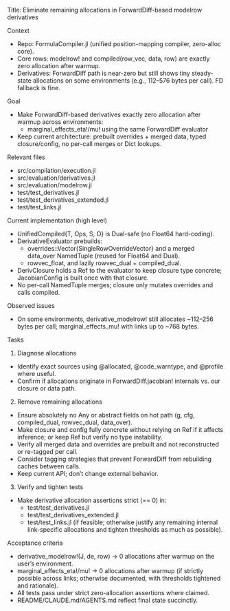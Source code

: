 Title: Eliminate remaining allocations in ForwardDiff-based modelrow derivatives

Context

- Repo: FormulaCompiler.jl (unified position-mapping compiler, zero-alloc core).
- Core rows: modelrow! and compiled(row_vec, data, row) are exactly zero allocation after warmup.
- Derivatives: ForwardDiff path is near-zero but still shows tiny steady-state allocations on some
environments (e.g., 112–576 bytes per call). FD fallback is fine.

Goal

- Make ForwardDiff-based derivatives exactly zero allocation after warmup across environments:
    - marginal_effects_eta!/mu! using the same ForwardDiff evaluator
- Keep current architecture: prebuilt overrides + merged data, typed closure/config, no per-call
merges or Dict lookups.

Relevant files

- src/compilation/execution.jl
- src/evaluation/derivatives.jl
- src/evaluation/modelrow.jl
- test/test_derivatives.jl
- test/test_derivatives_extended.jl
- test/test_links.jl

Current implementation (high level)

- UnifiedCompiled{T, Ops, S, O} is Dual-safe (no Float64 hard-coding).
- DerivativeEvaluator prebuilds:
    - overrides::Vector{SingleRowOverrideVector} and a merged data_over NamedTuple (reused for
Float64 and Dual).
    - rowvec_float, and lazily rowvec_dual + compiled_dual.
- DerivClosure holds a Ref to the evaluator to keep closure type concrete; JacobianConfig is built
once with that closure.
- No per-call NamedTuple merges; closure only mutates overrides and calls compiled.

Observed issues

- On some environments, derivative_modelrow! still allocates ~112–256 bytes per call;
marginal_effects_mu! with links up to ~768 bytes.

Tasks

1. Diagnose allocations

- Identify exact sources using @allocated, @code_warntype, and @profile where useful.
- Confirm if allocations originate in ForwardDiff.jacobian! internals vs. our closure or data path.

2. Remove remaining allocations

- Ensure absolutely no Any or abstract fields on hot path (g, cfg, compiled_dual, rowvec_dual,
data_over).
- Make closure and config fully concrete without relying on Ref if it affects inference; or keep Ref
but verify no type instability.
- Verify all merged data and overrides are prebuilt and not reconstructed or re-tagged per call.
- Consider tagging strategies that prevent ForwardDiff from rebuilding caches between calls.
- Keep current API; don’t change external behavior.

3. Verify and tighten tests

- Make derivative allocation assertions strict (== 0) in:
    - test/test_derivatives.jl
    - test/test_derivatives_extended.jl
    - test/test_links.jl (if feasible; otherwise justify any remaining internal link-specific
allocations and tighten thresholds as much as possible).

Acceptance criteria

- derivative_modelrow!(J, de, row) → 0 allocations after warmup on the user’s environment.
- marginal_effects_eta!/mu! → 0 allocations after warmup (if strictly possible across links;
otherwise documented, with thresholds tightened and rationale).
- All tests pass under strict zero-allocation assertions where claimed.
- README/CLAUDE.md/AGENTS.md reflect final state succinctly.
